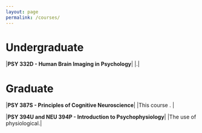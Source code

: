 ```yaml
---
layout: page
permalink: /courses/
---
```

# **Undergraduate**

|__PSY 332D - Human Brain Imaging in Psychology__|
|.|

# **Graduate**

|__PSY 387S - Principles of Cognitive Neuroscience__|
|This course .  |

|__PSY 394U and NEU 394P - Introduction to Psychophysiology__|
|The use of physiological.|

